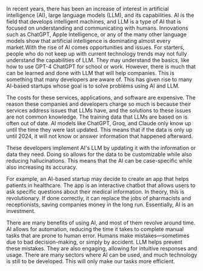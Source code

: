 In recent years, there has been an increase of interest in artificial intelligence (AI), 
large language models (LLM), and its capabilities. AI is the field that develops intelligent 
machines, and LLM is a type of AI that is focused on understanding and communicating with 
humans. Innovations such as ChatGPT, Apple Intelligence, or any of the many other language 
models show that artificial intelligence is dominating almost every market.With the rise of AI comes opportunities and issues. For starters, people who do not keep up 
with current technology trends may not fully understand the capabilities of LLM. They may 
understand the basics, like how to use GPT-4 ChatGPT for school or work. However, there is 
much that can be learned and done with LLM that will help companies. This is something that 
many developers are aware of. This has given rise to many AI-based startups whose goal is to 
solve problems using AI and LLM.

The costs for these services, applications, and software are expensive. The reason these 
companies and developers charge so much is because their services address issues that LLMs 
have, and the solutions to these issues are not common knowledge. The training data that LLMs 
are based on is often out of date. AI models like ChatGPT, Groq, and Claude only know up until 
the time they were last updated. This means that if the data is only up until 2024, it will 
not know or answer information that happened afterward.

These developers implement AI's LLM by updating it with the information or data they need. 
Doing so allows for the data to be customizable while also reducing hallucinations. This 
means that the AI can be case-specific while also increasing its accuracy. 

For example, an AI-based startup may decide to create an app that helps patients in healthcare. 
The app is an interactive chatbot that allows users to ask specific questions about their 
medical information. In theory, this is revolutionary. If done correctly, it can replace the 
jobs of pharmacists and receptionists, saving companies money in the long run. Essentially, 
AI is an investment.

There are many benefits of using AI, and most of them revolve around time. AI allows for 
automation, reducing the time it takes to complete manual tasks that are prone to human error. 
Humans make mistakes—sometimes due to bad decision-making, or simply by accident. LLM helps 
prevent these mistakes. They are also engaging, allowing for intuitive responses and usage. 
There are many sectors where AI can be used, and much technology is still to be developed. 
This will only make our tasks more efficient.

